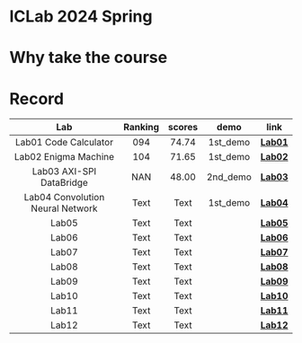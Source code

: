 # ICLab 2024 Spring 
# Why take the course
# Record
|               Lab                | Ranking | scores |   demo   |                         link                          |
|:--------------------------------:|:-------:|:------:|:--------:|:-----------------------------------------------------:|
|      Lab01 Code Calculator       |   094   | 74.74  | 1st_demo | [**Lab01**](https://hackmd.io/RC7ipkhhTx27lziAVJLiJQ) |
|       Lab02 Enigma Machine       |   104   | 71.65  | 1st_demo | [**Lab02**](https://hackmd.io/NJ2VarpSRFe2j6o0HZBECw) |
|     Lab03 AXI-SPI DataBridge     |   NAN   | 48.00  | 2nd_demo | [**Lab03**](https://hackmd.io/-VVnzMO3SV6xMtuPH3hfuA) |
| Lab04 Convolution Neural Network |  Text   |  Text  | 1st_demo | [**Lab04**](https://hackmd.io/TQG98xFaQnyVtUlTCbDAhA) |
|              Lab05               |  Text   |  Text  |          | [**Lab05**](https://hackmd.io/NJ2VarpSRFe2j6o0HZBECw) |
|              Lab06               |  Text   |  Text  |          | [**Lab06**](https://hackmd.io/NJ2VarpSRFe2j6o0HZBECw) |
|              Lab07               |  Text   |  Text  |          | [**Lab07**](https://hackmd.io/NJ2VarpSRFe2j6o0HZBECw) |
|              Lab08               |  Text   |  Text  |          | [**Lab08**](https://hackmd.io/NJ2VarpSRFe2j6o0HZBECw) |
|              Lab09               |  Text   |  Text  |          | [**Lab09**](https://hackmd.io/NJ2VarpSRFe2j6o0HZBECw) |
|              Lab10               |  Text   |  Text  |          | [**Lab10**](https://hackmd.io/NJ2VarpSRFe2j6o0HZBECw) |
|              Lab11               |  Text   |  Text  |          | [**Lab11**](https://hackmd.io/NJ2VarpSRFe2j6o0HZBECw) |
|              Lab12               |  Text   |  Text  |          | [**Lab12**](https://hackmd.io/NJ2VarpSRFe2j6o0HZBECw) |


